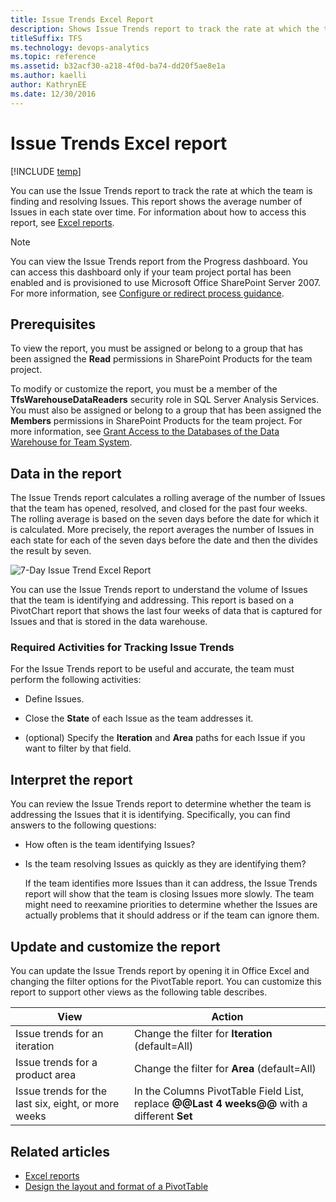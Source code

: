 ```yaml
---
title: Issue Trends Excel Report  
description: Shows Issue Trends report to track the rate at which the team is finding and resolving Issues - Team Foundation Server 
titleSuffix: TFS
ms.technology: devops-analytics
ms.topic: reference
ms.assetid: b32acf30-a218-4f0d-ba74-dd20f5ae8e1a
ms.author: kaelli
author: KathrynEE
ms.date: 12/30/2016
---
```


# Issue Trends Excel report

[!INCLUDE [temp](../includes/tfs-sharepoint-version.md)]

You can use the Issue Trends report to track the rate at which the team is finding and resolving Issues. This report shows the average number of Issues in each state over time. For information about how to access this report, see [Excel reports](excel-reports.md).

> [!NOTE]
> You can view the Issue Trends report from the Progress dashboard. You can access this dashboard only if your team project portal has been enabled and is provisioned to use Microsoft Office SharePoint Server 2007. For more information, see [Configure or redirect process guidance](../../project/configure-or-redirect-process-guidance.md).

## Prerequisites

To view the report, you must be assigned or belong to a group that has been assigned the **Read** permissions in SharePoint Products for the team project.

To modify or customize the report, you must be a member of the **TfsWarehouseDataReaders** security role in SQL Server Analysis Services. You must also be assigned or belong to a group that has been assigned the **Members** permissions in SharePoint Products for the team project. For more information, see [Grant Access to the Databases of the Data Warehouse for Team System](../admin/grant-permissions-to-reports.md).

<a name="Data"></a>

## Data in the report

The Issue Trends report calculates a rolling average of the number of Issues that the team has opened, resolved, and closed for the past four weeks. The rolling average is based on the seven days before the date for which it is calculated. More precisely, the report averages the number of Issues in each state for each of the seven days before the date and then the divides the result by seven.

![7-Day Issue Trend Excel Report](media/procguid_7day.png "ProcGuid_7Day")

You can use the Issue Trends report to understand the volume of Issues that the team is identifying and addressing. This report is based on a PivotChart report that shows the last four weeks of data that is captured for Issues and that is stored in the data warehouse.

### Required Activities for Tracking Issue Trends

For the Issue Trends report to be useful and accurate, the team must perform the following activities:

- Define Issues.

- Close the **State** of each Issue as the team addresses it.

- (optional) Specify the **Iteration** and **Area** paths for each Issue if you want to filter by that field.

<a name="Interpreting"></a>

## Interpret the report

You can review the Issue Trends report to determine whether the team is addressing the Issues that it is identifying. Specifically, you can find answers to the following questions:

- How often is the team identifying Issues?

- Is the team resolving Issues as quickly as they are identifying them?

  If the team identifies more Issues than it can address, the Issue Trends report will show that the team is closing Issues more slowly. The team might need to reexamine priorities to determine whether the Issues are actually problems that it should address or if the team can ignore them.

<a name="Updating"></a>

## Update and customize the report

You can update the Issue Trends report by opening it in Office Excel and changing the filter options for the PivotTable report. You can customize this report to support other views as the following table describes.

| View                                                | Action                                                                                      |
| --------------------------------------------------- | ------------------------------------------------------------------------------------------- |
| Issue trends for an iteration                       | Change the filter for **Iteration** (default=All)                                           |
| Issue trends for a product area                     | Change the filter for **Area** (default=All)                                                |
| Issue trends for the last six, eight, or more weeks | In the Columns PivotTable Field List, replace **@@Last 4 weeks@@** with a different **Set** |

## Related articles

- [Excel reports](excel-reports.md)
- [Design the layout and format of a PivotTable](https://support.office.com/article/design-the-layout-and-format-of-a-pivottable-a9600265-95bf-4900-868e-641133c05a80)

